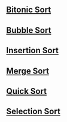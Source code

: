 
## [Bitonic Sort](https://github.com/arunkalher/DSA-Repo/tree/main/Sorting/bitonic_sort) 
## [Bubble Sort](https://github.com/arunkalher/DSA-Repo/tree/main/Sorting/bubble_sort) 
## [Insertion Sort](https://github.com/arunkalher/DSA-Repo/tree/main/Sorting/insertion_sort) 
## [Merge Sort](https://github.com/arunkalher/DSA-Repo/tree/main/Sorting/merge_sort) 
## [Quick Sort](https://github.com/arunkalher/DSA-Repo/tree/main/Sorting/quick_sort)
## [Selection Sort](https://github.com/arunkalher/DSA-Repo/tree/main/Sorting/selection_sort)   


 